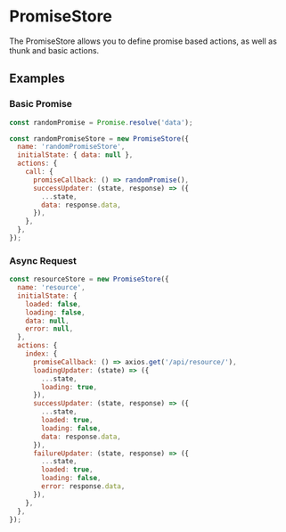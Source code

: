 # PromiseStore
The PromiseStore allows you to define promise based actions, as well as thunk
and basic actions.

## Examples
### Basic Promise
```javascript
const randomPromise = Promise.resolve('data');

const randomPromiseStore = new PromiseStore({
  name: 'randomPromiseStore',
  initialState: { data: null },
  actions: {
    call: {
      promiseCallback: () => randomPromise(),
      successUpdater: (state, response) => ({
        ...state,
        data: response.data,
      }),
    },
  },
});
```

### Async Request
```javascript
const resourceStore = new PromiseStore({
  name: 'resource',
  initialState: {
    loaded: false,
    loading: false,
    data: null,
    error: null,
  },
  actions: {
    index: {
      promiseCallback: () => axios.get('/api/resource/'),
      loadingUpdater: (state) => ({
        ...state,
        loading: true,
      }),
      successUpdater: (state, response) => ({
        ...state,
        loaded: true,
        loading: false,
        data: response.data,
      }),
      failureUpdater: (state, response) => ({
        ...state,
        loaded: true,
        loading: false,
        error: response.data,
      }),
    },
  },
});
```

